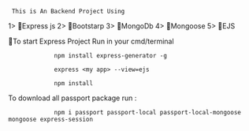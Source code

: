             
     This is An Backend Project Using 
1> 🔴Express js
2> 🔴Bootstarp
3> 🔴MongoDb
4> 🔴Mongoose
5> 🔴EJS

🔴To start  Express Project Run in your cmd/terminal 

                 npm install express-generator -g
 
                 express <my app> --view=ejs

                 npm install 


To download all passport package run :

                 npm i passport passport-local passport-local-mongoose  mongoose express-session
